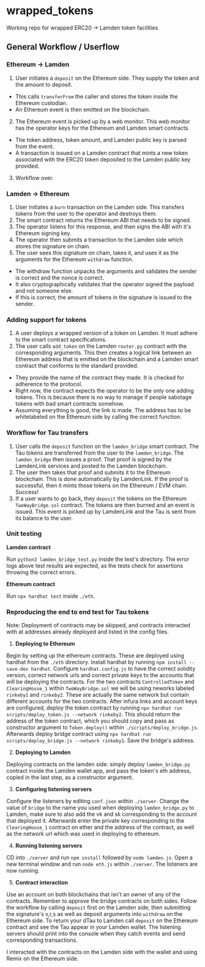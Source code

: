 # wrapped_tokens

Working repo for wrapped ERC20 -> Lamden token facilities

## General Workflow / Userflow

### Ethereum -> Lamden

1. User initiates a `deposit` on the Ethereum side. They supply the token and the amount to deposit.

- This calls `transferFrom` the caller and stores the token inside the Ethereum custodian.
- An Ethereum event is then emitted on the blockchain.

2. The Ethereum event is picked up by a web monitor. This web monitor has the operator keys for the Ethereum and Lamden smart contracts.

- The token address, token amount, and Lamden public key is parsed from the event.
- A transaction is issued on a Lamden contract that mints a new token associated with the ERC20 token deposited to the Lamden public key provided.

3. Workflow over.

### Lamden -> Ethereum

1. User initiates a `burn` transaction on the Lamden side. This transfers tokens from the user to the operator and destroys them.
2. The smart contract returns the Ethereum ABI that needs to be signed.
3. The operator listens for this response, and then signs the ABI with it's Ethereum signing key.
4. The operator then submits a transaction to the Lamden side which stores the signature on chain.
5. The user sees this signature on chain, takes it, and uses it as the arguments for the Ethereum `withdraw` function.

- The withdraw function unpacks the arguments and validates the sender is correct and the nonce is correct.
- It also cryptographically validates that the operator signed the payload and not someone else.
- If this is correct, the amount of tokens in the signature is issued to the sender.

### Adding support for tokens

1. A user deploys a wrapped version of a token on Lamden. It must adhere to the smart contract specifications.
2. The user calls `add_token` on the Lamden `router.py` contract with the corresponding arguments. This then creates a logical link between an Ethereum address that is emitted on the blockchain and a Lamden smart contract that conforms to the standard provided.

- They provide the name of the contract they made. It is checked for adherence to the protocol.
- Right now, the contract expects the operator to be the only one adding tokens. This is because there is no way to manage if people sabotage tokens with bad smart contracts somehow.
- Assuming everything is good, the link is made. The address has to be whitelabeled on the Ethereum side by calling the correct function.

### Workflow for Tau transfers

1. User calls the `deposit` function on the `lamden_bridge` smart contract. The Tau tokens are transferred from the user to the `lamden_bridge`. The `lamden_bridge` then issues a proof. That proof is signed by the LamdenLink services and posted to the Lamden blockchain.
2. The user then takes that proof and submits it to the Ethereum blockchain. This is done automatically by LamdenLink. If the proof is successful, then it mints those tokens on the Ethereum / EVM chain. Success!
3. If a user wants to go back, they `deposit` the tokens on the Ethereum `TwoWayBridge.sol` contract. The tokens are then burned and an event is issued. This event is picked up by LamdenLink and the Tau is sent from its balance to the user.

### Unit testing

**Lamden contract**

Run `python3 lamden_bridge_test.py` inside the test's directory. The error logs above test results are expected, as the tests check for assertions throwing the correct errors.

**Ethereum contract**

Run `npx hardhat test` inside `./eth`.

### Reproducing the end to end test for Tau tokens

Note: Deployment of contracts may be skipped, and contracts interacted with at addresses already deployed and listed in the config files.

1. **Deploying to Ethereum**

Begin by setting up the ethereum contracts. These are deployed using hardhat from the `./eth` directory. Install hardhat by running `npm install --save-dev hardhat`. Configure `hardhat.config.js` to have the correct solidity version, correct network urls and correct private keys to the accounts that will be deploying the contracts. For the two contracts `ControlledToken` and `ClearingHouse_1` within `TwoWayBridge.sol` we will be using neworks labeled `rinkeby1` and `rinkeby2`. These are actually the same network but contain different accounts for the two contracts. After infura links and account keys are configured, deploy the token contract by running `npx hardhat run scripts/deploy_token.js --network rinkeby2`. This should return the address of the token contract, which you should copy and pass as constructor argument to `Token.deploy()` within `./scripts/deploy_bridge.js`. Afterwards deploy bridge contract using `npx hardhat run scripts/deploy_bridge.js --network rinkeby1`. Save the bridge's address.

2. **Deploying to Lamden**

Deploying contracts on the lamden side: simply deploy `lamden_bridge.py` contract inside the Lamden wallet app, and pass the token's eth address, copied in the last step, as a constructor argument.

3. **Configuring listening servers**

Configure the listeners by editing `conf.json` within `./server`. Change the value of `bridge` to the name you used when deploying `lamden_bridge.py` to Lamden, make sure to also add the vk and sk corresponding to the account that deployed it. Afterwards enter the private key corresponding to the `ClearingHouse_1` contract on ether and the address of the contract, as well as the network url which was used in deploying to ethereum.

4. **Running listening servers**

CD into `./server` and run `npm install` followed by `node lamden.js`. Open a new terminal window and run `node eth.js` within `./server`. The listeners are now running.

5. **Contract interaction**

Use an account on both blockchains that isn't an owner of any of the contracts. Remember to approve the bridge contracts on both sides. Follow the workflow by calling `deposit` first on the Lamden side, then submitting the signature's v,r,s as well as deposit arguments into `withdraw` on the Ethereum side. To return your dTau to Lamden call `deposit` on the Ethereum contract and see the Tau appear in your Lamden wallet. The listening servers should print into the console when they catch events and send corresponding transactions.

I interacted with the contracts on the Lamden side with the wallet and using Remix on the Ethereum side.
